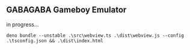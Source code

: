 ## GABAGABA Gameboy Emulator

in progress...

```
deno bundle --unstable .\src\webview.ts .\dist\webview.js --config .\tsconfig.json && .\dist\index.html
```
